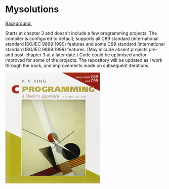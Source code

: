 # Mysolutions

<u>Background:</u>  
  
Starts at chapter 3 and doesn't include a few programming projects. The compiler is configured to default; supports all C89 standard (international standard ISO/IEC 9899:1990) features and some C99 standard (international standard ISO/IEC 9899:1999) features. (May inlcude absent projects pre- and post-chapter 3 at a later date.) Code could be optimised and/or improved for some of the projects. The repository will be updated as I work through the book, and improvements made on subsequent iterations.

<img src="Image/book_image.jpg" width="300" height="350">
